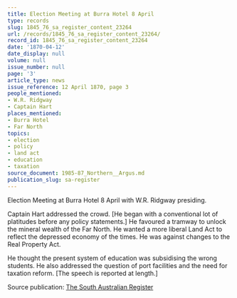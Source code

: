 ```yaml
---
title: Election Meeting at Burra Hotel 8 April
type: records
slug: 1845_76_sa_register_content_23264
url: /records/1845_76_sa_register_content_23264/
record_id: 1845_76_sa_register_content_23264
date: '1870-04-12'
date_display: null
volume: null
issue_number: null
page: '3'
article_type: news
issue_reference: 12 April 1870, page 3
people_mentioned:
- W.R. Ridgway
- Captain Hart
places_mentioned:
- Burra Hotel
- Far North
topics:
- election
- policy
- land act
- education
- taxation
source_document: 1985-87_Northern__Argus.md
publication_slug: sa-register
---
```


Election Meeting at Burra Hotel 8 April with W.R. Ridgway presiding.

Captain Hart addressed the crowd.  [He began with a conventional lot of platitudes before any policy statements.]  He favoured a tramway to unlock the mineral wealth of the Far North.  He wanted a more liberal Land Act to reflect the depressed economy of the times.  He was against changes to the Real Property Act.

He thought the present system of education was subsidising the wrong students.  He also addressed the question of port facilities and the need for taxation reform.  [The speech is reported at length.]

Source publication: [The South Australian Register](/publications/sa-register/)
